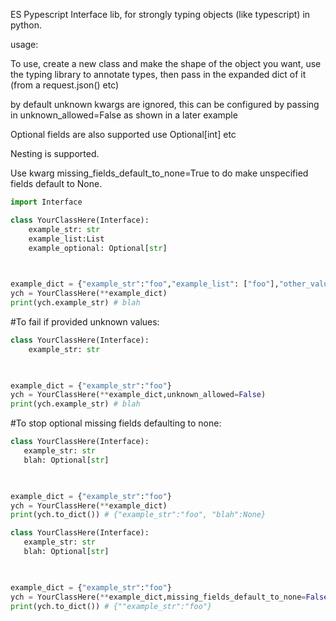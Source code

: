 ES Pypescript Interface lib, for strongly typing objects (like typescript) in python.



usage: 

To use, create a new class and make the shape of the object you want, use the typing library to annotate types, 
then pass in the expanded dict of it (from a request.json() etc)

by default unknown kwargs are ignored, this can be configured by passing in unknown_allowed=False as shown in a later example

Optional fields are also supported use Optional[int] etc

Nesting is supported.

Use kwarg missing_fields_default_to_none=True to do make unspecified fields default to None.


```python
import Interface

class YourClassHere(Interface):
	example_str: str
    example_list:List
    example_optional: Optional[str]
    


example_dict = {"example_str":"foo","example_list": ["foo"],"other_values_to_ignore":"bar"}
ych = YourClassHere(**example_dict)
print(ych.example_str) # blah

```

#To fail if provided unknown values:

```python
class YourClassHere(Interface):
	example_str: str
    


example_dict = {"example_str":"foo"}
ych = YourClassHere(**example_dict,unknown_allowed=False)
print(ych.example_str) # blah

``` 

#To stop optional missing fields defaulting to none:


	
 
 ```python
class YourClassHere(Interface):
	example_str: str
    blah: Optional[str]
    


example_dict = {"example_str":"foo"}
ych = YourClassHere(**example_dict)
print(ych.to_dict()) # {"example_str":"foo", "blah":None}
```


 ```python
class YourClassHere(Interface):
	example_str: str
    blah: Optional[str]
    


example_dict = {"example_str":"foo"}
ych = YourClassHere(**example_dict,missing_fields_default_to_none=False)
print(ych.to_dict()) # {""example_str":"foo"} 